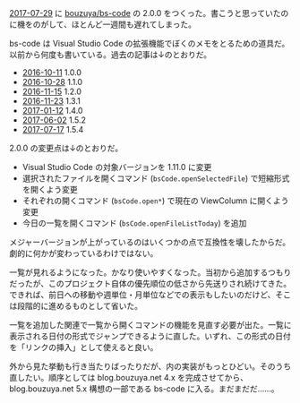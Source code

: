 [2017-07-29][] に [bouzuya/bs-code][] の 2.0.0 をつくった。書こうと思っていたのに機をのがして、ほとんど一週間も遅れてしまった。

bs-code は Visual Studio Code の拡張機能でぼくのメモをとるための道具だ。以前から何度も書いている。過去の記事は↓のとおりだ。

- [2016-10-11][] 1.0.0
- [2016-10-28][] 1.1.0
- [2016-11-15][] 1.2.0
- [2016-11-23][] 1.3.1
- [2017-01-12][] 1.4.0
- [2017-06-02][] 1.5.2
- [2017-07-17][] 1.5.4

2.0.0 の変更点は↓のとおりだ。

- Visual Studio Code の対象バージョンを 1.11.0 に変更
- 選択されたファイルを開くコマンド (`bsCode.openSelectedFile`) で短縮形式を開くよう変更
- それぞれの開くコマンド (`bsCode.open*`) で現在の ViewColumn に開くよう変更
- 今日の一覧を開くコマンド (`bsCode.openFileListToday`) を追加

メジャーバージョンが上がっているのはいくつかの点で互換性を壊したからだ。劇的に何かが変わっているわけではない。

一覧が見れるようになった。かなり使いやすくなった。当初から追加するつもりだったが、このプロジェクト自体の優先順位の低さから先送りされ続けてきた。できれば、前日への移動や週単位・月単位などでの表示もしたいのだけど、そこは段階的に進めるものとして省いた。

一覧を追加した関連で一覧から開くコマンドの機能を見直す必要が出た。一覧に表示される日付の形式でジャンプできるように直した。いずれ、この形式の日付を「リンクの挿入」として使えると良い。

外から見た挙動も行き当たりばったりだが、内の実装がもっとひどい。そのうち直したい。順序としては blog.bouzuya.net 4.x を完成させてから、 blog.bouzuya.net 5.x 構想の一部である bs-code に入る。まだまだだ……。

[2016-10-11]: https://blog.bouzuya.net/2016/10/11/
[2016-10-28]: https://blog.bouzuya.net/2016/10/28/
[2016-11-15]: https://blog.bouzuya.net/2016/11/15/
[2016-11-23]: https://blog.bouzuya.net/2016/11/23/
[2017-01-12]: https://blog.bouzuya.net/2017/01/12/
[2017-06-02]: https://blog.bouzuya.net/2017/06/02/
[2017-07-17]: https://blog.bouzuya.net/2017/07/17/
[2017-07-29]: https://blog.bouzuya.net/2017/07/29/
[bouzuya/bs-code]: https://github.com/bouzuya/bs-code
